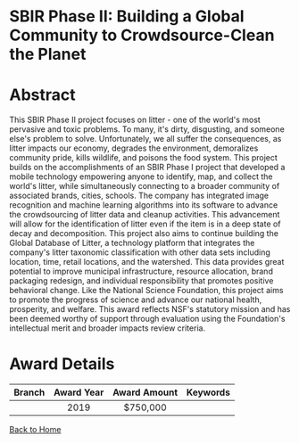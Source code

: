 
SBIR Phase II: Building a Global Community to Crowdsource-Clean the Planet
==========================================================================

# Abstract


This SBIR Phase II project focuses on litter - one of the world's most pervasive and toxic problems. To many, it's dirty, disgusting, and someone else's problem to solve. Unfortunately, we all suffer the consequences, as litter impacts our economy, degrades the environment, demoralizes community pride, kills wildlife, and poisons the food system. This project builds on the accomplishments of an SBIR Phase I project that developed a mobile technology empowering anyone to identify, map, and collect the world's litter, while simultaneously connecting to a broader community of associated brands, cities, schools. The company has integrated image recognition and machine learning algorithms into its software to advance the crowdsourcing of litter data and cleanup activities. This advancement will allow for the identification of litter even if the item is in a deep state of decay and decomposition. This project also aims to continue building the Global Database of Litter, a technology platform that integrates the company's litter taxonomic classification with other data sets including location, time, retail locations, and the watershed. This data provides great potential to improve municipal infrastructure, resource allocation, brand packaging redesign, and individual responsibility that promotes positive behavioral change. Like the National Science Foundation, this project aims to promote the progress of science and advance our national health, prosperity, and welfare. This award reflects NSF's statutory mission and has been deemed worthy of support through evaluation using the Foundation's intellectual merit and broader impacts review criteria.  

# Award Details

|Branch|Award Year|Award Amount|Keywords|
| :---: | :---: | :---: | :---: |
||2019|$750,000||
  
  


[Back to Home](https://github.com/chrischow/dod_sbir_awards/JT/#462)